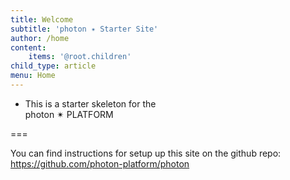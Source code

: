 ```yaml
---
title: Welcome
subtitle: 'photon ✴ Starter Site'
author: /home
content:
    items: '@root.children'
child_type: article
menu: Home
---
```


- This is a starter skeleton for the<br>photon ✴ PLATFORM


===

You can find instructions for setup up this site on the github repo:
https://github.com/photon-platform/photon

